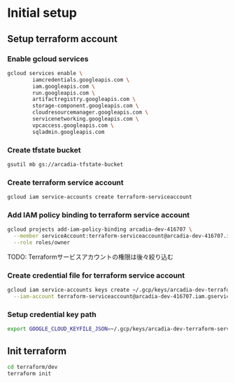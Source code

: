 
# Initial setup

## Setup terraform account
### Enable gcloud services
```bash
gcloud services enable \
		iamcredentials.googleapis.com \
		iam.googleapis.com \
		run.googleapis.com \
		artifactregistry.googleapis.com \
		storage-component.googleapis.com \
		cloudresourcemanager.googleapis.com \
		servicenetworking.googleapis.com \
		vpcaccess.googleapis.com \
		sqladmin.googleapis.com
```

### Create tfstate bucket
```bash
gsutil mb gs://arcadia-tfstate-bucket
```

### Create terraform service account
```bash
gcloud iam service-accounts create terraform-serviceaccount
```

### Add IAM policy binding to terraform service account
```bash
gcloud projects add-iam-policy-binding arcadia-dev-416707 \
  --member serviceAccount:terraform-serviceaccount@arcadia-dev-416707.iam.gserviceaccount.com \
  --role roles/owner
```
TODO: Terraformサービスアカウントの権限は後々絞り込む

### Create credential file for terraform service account
```bash
gcloud iam service-accounts keys create ~/.gcp/keys/arcadia-dev-terraform-service-account.json \
  --iam-account terraform-serviceaccount@arcadia-dev-416707.iam.gserviceaccount.com
```

### Setup credential key path
```bash
export GOOGLE_CLOUD_KEYFILE_JSON=~/.gcp/keys/arcadia-dev-terraform-service-account.json
```

## Init terraform
```bash
cd terraform/dev
terraform init
```

